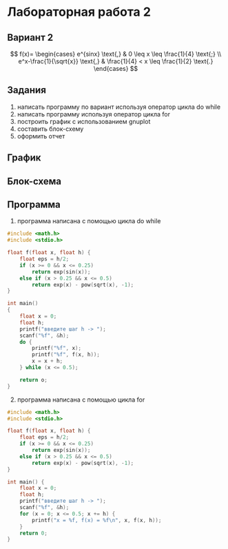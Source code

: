 # Лабораторная работа 2
## Вариант 2
$$
f(x)=
    \begin{cases}
        e^{sinx} \text{,} & 0 \leq x \leq \frac{1}{4} \text{;} \\
        e^x-\frac{1}{\sqrt{x}} \text{,} & \frac{1}{4} < x \leq \frac{1}{2} \text{.}
    \end{cases}
$$
## Задания
1. написать программу по вариант используя оператор цикла do while
2. написать программу используя оператор цикла for
3. построить график с использованием gnuplot
4. составить блок-схему
5. оформить отчет
## График

## Блок-схема

## Программа 
1. программа написана с помощью цикла do while 
``` c
#include <math.h>
#include <stdio.h>

float f(float x, float h) {
    float eps = h/2;
    if (x >= 0 && x <= 0.25)
        return exp(sin(x));
    else if (x > 0.25 && x <= 0.5)
        return exp(x) - pow(sqrt(x), -1);
}

int main()
{
    float x = 0;
    float h;
    printf("введите шаг h -> ");
    scanf("%f", &h);
    do {
        printf("%f", x); 
        printf("%f", f(x, h));
        x = x + h;
    } while (x <= 0.5);

    return o;
}
```
2. программа написана с помощью цикла for
``` c
#include <math.h>
#include <stdio.h>

float f(float x, float h) {
    float eps = h/2;
    if (x >= 0 && x <= 0.25)
        return exp(sin(x));
    else if (x > 0.25 && x <= 0.5)
        return exp(x) - pow(sqrt(x), -1);
}

int main() {
    float x = 0;
    float h;
    printf("введите шаг h -> ");
    scanf("%f", &h);
    for (x = 0; x <= 0.5; x += h) {
        printf("x = %f, f(x) = %f\n", x, f(x, h));
    }
    return 0;
}
```

